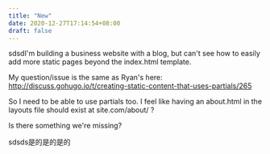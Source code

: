 ```yaml
---
title: "New"
date: 2020-12-27T17:14:54+08:00
draft: false
---
```


sdsdI'm building a business website with a blog, but can't see how to easily add more static pages beyond the index.html template.

My question/issue is the same as Ryan's here: http://discuss.gohugo.io/t/creating-static-content-that-uses-partials/265

So I need to be able to use partials too. I feel like having an about.html in the layouts file should exist at site.com/about/ ?

Is there something we're missing?<!--more-->





sdsds是的是的是的